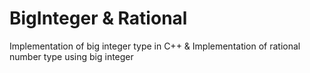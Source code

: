 # BigInteger & Rational
Implementation of big integer type in C++ & Implementation of rational number type using big integer
